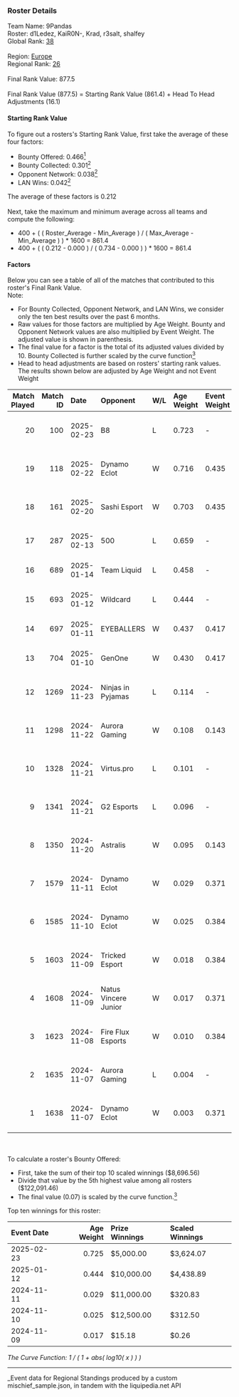 ### Roster Details<br />
Team Name: 9Pandas<br />
Roster: d1Ledez, KaiR0N-, Krad, r3salt, shalfey<br />
Global Rank: [38](../../standings_global_2025_05_05.md)<br />
<br />
Region: [Europe]( ../../standings_europe_2025_05_05.md)<br />
Regional Rank: [26]( ../../standings_europe_2025_05_05.md)<br />
<br />
Final Rank Value:  877.5<br />
<br />
Final Rank Value (877.5) = Starting Rank Value (861.4) + Head To Head Adjustments (16.1)<br />

#### Starting Rank Value<br />
To figure out a rosters's Starting Rank Value, first take the average of these four factors:<br />
- Bounty Offered: 0.466[<sup>1</sup>](#table2)
- Bounty Collected: 0.301[<sup>2</sup>](#table1)
- Opponent Network: 0.038[<sup>2</sup>](#table1)
- LAN Wins: 0.042[<sup>2</sup>](#table1)

The average of these factors is 0.212<br />
<br />
Next, take the maximum and minimum average across all teams and compute the following:<br />
- 400 + ( ( Roster_Average - Min_Average ) / ( Max_Average - Min_Average ) ) * 1600 = 861.4
- 400 + ( ( 0.212 - 0.000 ) / ( 0.734 - 0.000 ) ) * 1600 = 861.4


#### Factors<br />
Below you can see a table of all of the matches that contributed to this roster's Final Rank Value.<br />
Note:<br />

- For Bounty Collected, Opponent Network, and LAN Wins, we consider only the ten best results over the past 6 months.
- Raw values for those factors are multiplied by Age Weight. Bounty and Opponent Network values are also multiplied by Event Weight. The adjusted value is shown in parenthesis.
- The final value for a factor is the total of its adjusted values divided by 10. Bounty Collected is further scaled by the curve function[<sup>3</sup>](#curveFunction)
- Head to head adjustments are based on rosters' starting rank values. The results shown below are adjusted by Age Weight and not Event Weight
<span id="table1"></span><br />


| Match Played | Match ID | Date       | Opponent             | W/L | Age Weight | Event Weight | Bounty Collected | Opponent Network | LAN Wins  | H2H Adj. | Roster                                          |
| -: | -: | :- | :- | :- | :- | :- | :- | :- | :- | -: | :- |
|           20 |      100 | 2025-02-23 | B8                   | L   | 0.723      | -            | -                | -                | -         |    -8.33 | d1Ledez, KaiR0N-, Krad, r3salt, shalfey         |
|           19 |      118 | 2025-02-22 | Dynamo Eclot         | W   | 0.716      | 0.435        | 0.087 (0.027)    | 0.325 (0.101)    | 0 (0.000) |    11.91 | d1Ledez, KaiR0N-, Krad, r3salt, shalfey         |
|           18 |      161 | 2025-02-20 | Sashi Esport         | W   | 0.703      | 0.435        | 0.003 (0.001)    | 0.498 (0.152)    | 0 (0.000) |     9.72 | d1Ledez, KaiR0N-, Krad, r3salt, shalfey         |
|           17 |      287 | 2025-02-13 | 500                  | L   | 0.659      | -            | -                | -                | -         |    -6.81 | d1Ledez, Krad, mo0N, r3salt, shalfey            |
|           16 |      689 | 2025-01-14 | Team Liquid          | L   | 0.458      | -            | -                | -                | -         |    -0.86 | Alv, d1Ledez, Krad, r3salt, shalfey             |
|           15 |      693 | 2025-01-12 | Wildcard             | L   | 0.444      | -            | -                | -                | -         |    -1.69 | Alv, d1Ledez, Krad, r3salt, shalfey             |
|           14 |      697 | 2025-01-11 | EYEBALLERS           | W   | 0.437      | 0.417        | 0.018 (0.003)    | 0.228 (0.042)    | 0 (0.000) |     5.27 | Alv, d1Ledez, Krad, r3salt, shalfey             |
|           13 |      704 | 2025-01-10 | GenOne               | W   | 0.430      | 0.417        | 0.007 (0.001)    | 0.268 (0.048)    | 0 (0.000) |     4.36 | Alv, d1Ledez, Krad, r3salt, shalfey             |
|           12 |     1269 | 2024-11-23 | Ninjas in Pyjamas    | L   | 0.114      | -            | -                | -                | -         |    -2.60 | d1Ledez, glowiing, iDISBALANCE, r3salt, shalfey |
|           11 |     1298 | 2024-11-22 | Aurora Gaming        | W   | 0.108      | 0.143        | -                | 0.412 (0.006)    | 1 (0.108) |     0.92 | d1Ledez, glowiing, iDISBALANCE, r3salt, shalfey |
|           10 |     1328 | 2024-11-21 | Virtus.pro           | L   | 0.101      | -            | -                | -                | -         |    -0.04 | d1Ledez, glowiing, iDISBALANCE, r3salt, shalfey |
|            9 |     1341 | 2024-11-21 | G2 Esports           | L   | 0.096      | -            | -                | -                | -         |    -0.17 | d1Ledez, glowiing, iDISBALANCE, r3salt, shalfey |
|            8 |     1350 | 2024-11-20 | Astralis             | W   | 0.095      | 0.143        | 0.973 (0.013)    | 1.000 (0.014)    | 1 (0.095) |     2.99 | d1Ledez, glowiing, iDISBALANCE, r3salt, shalfey |
|            7 |     1579 | 2024-11-11 | Dynamo Eclot         | W   | 0.029      | 0.371        | 0.087 (0.001)    | 0.325 (0.004)    | 0 (0.000) |     0.50 | d1Ledez, glowiing, iDISBALANCE, r3salt, shalfey |
|            6 |     1585 | 2024-11-10 | Dynamo Eclot         | W   | 0.025      | 0.384        | 0.087 (0.001)    | -                | 0 (0.000) |     0.43 | d1Ledez, glowiing, iDISBALANCE, r3salt, shalfey |
|            5 |     1603 | 2024-11-09 | Tricked Esport       | W   | 0.018      | 0.384        | 0.021 (0.000)    | 0.467 (0.003)    | 0 (0.000) |     0.20 | d1Ledez, glowiing, iDISBALANCE, r3salt, shalfey |
|            4 |     1608 | 2024-11-09 | Natus Vincere Junior | W   | 0.017      | 0.371        | 0.057 (0.000)    | 0.572 (0.004)    | 0 (0.000) |     0.28 | d1Ledez, glowiing, iDISBALANCE, r3salt, shalfey |
|            3 |     1623 | 2024-11-08 | Fire Flux Esports    | W   | 0.010      | 0.384        | -                | 0.866 (0.003)    | -         |     0.12 | d1Ledez, glowiing, iDISBALANCE, r3salt, shalfey |
|            2 |     1635 | 2024-11-07 | Aurora Gaming        | L   | 0.004      | -            | -                | -                | -         |    -0.10 | d1Ledez, glowiing, iDISBALANCE, r3salt, shalfey |
|            1 |     1638 | 2024-11-07 | Dynamo Eclot         | W   | 0.003      | 0.371        | 0.087 (0.000)    | -                | -         |     0.06 | d1Ledez, glowiing, iDISBALANCE, r3salt, shalfey |

<br />
<span id="table2"></span><br />
To calculate a roster's Bounty Offered:<br />

- First, take the sum of their top 10 scaled winnings ($8,696.56)
- Divide that value by the 5th highest value among all rosters ($122,091.46)
- The final value (0.07) is scaled by the curve function.[<sup>3</sup>](#curveFunction)

Top ten winnings for this roster:<br />

| Event Date | Age Weight | Prize Winnings | Scaled Winnings |
| :- | -: | :- | :- |
| 2025-02-23 |      0.725 | $5,000.00      | $3,624.07       |
| 2025-01-12 |      0.444 | $10,000.00     | $4,438.89       |
| 2024-11-11 |      0.029 | $11,000.00     | $320.83         |
| 2024-11-10 |      0.025 | $12,500.00     | $312.50         |
| 2024-11-09 |      0.017 | $15.18         | $0.26           |


<span id="curveFunction"></span>_The Curve Function: 1 / ( 1 + abs( log10( x ) ) )_<br />

---
_Event data for Regional Standings produced by a custom mischief_sample.json, in tandem with the liquipedia.net API<br />
